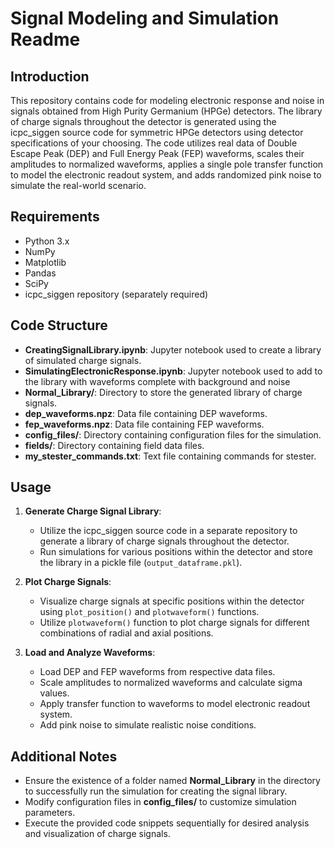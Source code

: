 # Signal Modeling and Simulation Readme

## Introduction
This repository contains code for modeling electronic response and noise in signals obtained from High Purity Germanium (HPGe) detectors. The library of charge signals throughout the detector is generated using the icpc_siggen source code for symmetric HPGe detectors using detector specifications of your choosing. The code utilizes real data of Double Escape Peak (DEP) and Full Energy Peak (FEP) waveforms, scales their amplitudes to normalized waveforms, applies a single pole transfer function to model the electronic readout system, and adds randomized pink noise to simulate the real-world scenario. 

## Requirements
- Python 3.x
- NumPy
- Matplotlib
- Pandas
- SciPy
- icpc_siggen repository (separately required)

## Code Structure
- **CreatingSignalLibrary.ipynb**: Jupyter notebook used to create a library of simulated charge signals.
- **SimulatingElectronicResponse.ipynb**: Jupyter notebook used to add to the library with waveforms complete with background and noise
- **Normal_Library/**: Directory to store the generated library of charge signals.
- **dep_waveforms.npz**: Data file containing DEP waveforms.
- **fep_waveforms.npz**: Data file containing FEP waveforms.
- **config_files/**: Directory containing configuration files for the simulation.
- **fields/**: Directory containing field data files.
- **my_stester_commands.txt**: Text file containing commands for stester.

## Usage
1. **Generate Charge Signal Library**:
   - Utilize the icpc_siggen source code in a separate repository to generate a library of charge signals throughout the detector.
   - Run simulations for various positions within the detector and store the library in a pickle file (`output_dataframe.pkl`).

2. **Plot Charge Signals**:
   - Visualize charge signals at specific positions within the detector using `plot_position()` and `plotwaveform()` functions.
   - Utilize `plotwaveform()` function to plot charge signals for different combinations of radial and axial positions.

3. **Load and Analyze Waveforms**:
   - Load DEP and FEP waveforms from respective data files.
   - Scale amplitudes to normalized waveforms and calculate sigma values.
   - Apply transfer function to waveforms to model electronic readout system.
   - Add pink noise to simulate realistic noise conditions.

## Additional Notes
- Ensure the existence of a folder named **Normal_Library** in the directory to successfully run the simulation for creating the signal library.
- Modify configuration files in **config_files/** to customize simulation parameters.
- Execute the provided code snippets sequentially for desired analysis and visualization of charge signals.
